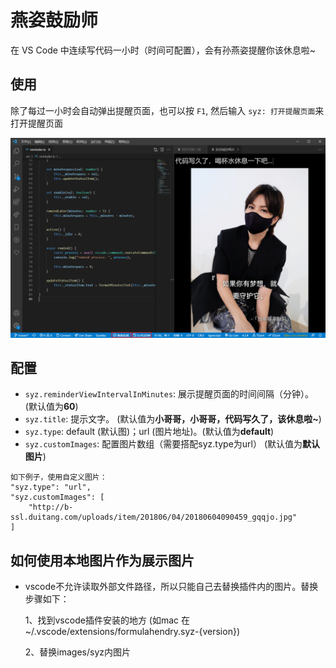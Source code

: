 # 燕姿鼓励师

在 VS Code 中连续写代码一小时（时间可配置），会有孙燕姿提醒你该休息啦~

## 使用

除了每过一小时会自动弹出提醒页面，也可以按 `F1`, 然后输入 `syz: 打开提醒页面`来打开提醒页面

![usage](images/usage.png)

## 配置

* `syz.reminderViewIntervalInMinutes`: 展示提醒页面的时间间隔（分钟）。(默认值为**60**)
* `syz.title`: 提示文字。 (默认值为**小哥哥，小哥哥，代码写久了，该休息啦~**)
* `syz.type`: default (默认图)；url (图片地址)。(默认值为**default**)
* `syz.customImages`: 配置图片数组（需要搭配syz.type为url） (默认值为**默认图片**)

```
如下例子，使用自定义图片：
"syz.type": "url",
"syz.customImages": [
    "http://b-ssl.duitang.com/uploads/item/201806/04/20180604090459_gqqjo.jpg"
]
```
## 如何使用本地图片作为展示图片

* vscode不允许读取外部文件路径，所以只能自己去替换插件内的图片。替换步骤如下：
  
  1、找到vscode插件安装的地方 (如mac 在~/.vscode/extensions/formulahendry.syz-{version})
  
  2、替换images/syz内图片
